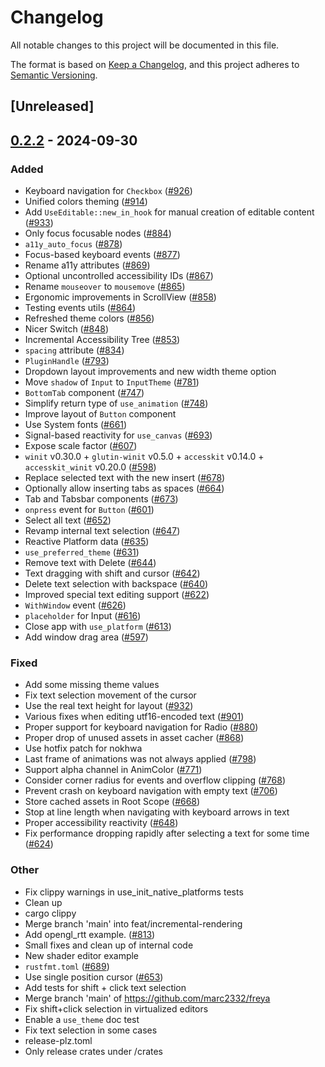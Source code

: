 # Changelog

All notable changes to this project will be documented in this file.

The format is based on [Keep a Changelog](https://keepachangelog.com/en/1.0.0/),
and this project adheres to [Semantic Versioning](https://semver.org/spec/v2.0.0.html).

## [Unreleased]

## [0.2.2](https://github.com/zuiyu1998/freya/compare/freya-hooks-v0.2.1...freya-hooks-v0.2.2) - 2024-09-30

### Added

- Keyboard navigation for `Checkbox` ([#926](https://github.com/zuiyu1998/freya/pull/926))
- Unified colors theming ([#914](https://github.com/zuiyu1998/freya/pull/914))
- Add `UseEditable::new_in_hook` for manual creation of editable content ([#933](https://github.com/zuiyu1998/freya/pull/933))
- Only focus focusable nodes ([#884](https://github.com/zuiyu1998/freya/pull/884))
- `a11y_auto_focus` ([#878](https://github.com/zuiyu1998/freya/pull/878))
- Focus-based keyboard events ([#877](https://github.com/zuiyu1998/freya/pull/877))
- Rename a11y attributes ([#869](https://github.com/zuiyu1998/freya/pull/869))
- Optional uncontrolled accessibility IDs ([#867](https://github.com/zuiyu1998/freya/pull/867))
- Rename `mouseover` to `mousemove` ([#865](https://github.com/zuiyu1998/freya/pull/865))
- Ergonomic improvements in ScrollView ([#858](https://github.com/zuiyu1998/freya/pull/858))
- Testing events utils ([#864](https://github.com/zuiyu1998/freya/pull/864))
- Refreshed theme colors ([#856](https://github.com/zuiyu1998/freya/pull/856))
- Nicer Switch ([#848](https://github.com/zuiyu1998/freya/pull/848))
- Incremental Accessibility Tree ([#853](https://github.com/zuiyu1998/freya/pull/853))
- `spacing` attribute ([#834](https://github.com/zuiyu1998/freya/pull/834))
- `PluginHandle` ([#793](https://github.com/zuiyu1998/freya/pull/793))
- Dropdown layout improvements and new width theme option
- Move `shadow` of `Input` to `InputTheme` ([#781](https://github.com/zuiyu1998/freya/pull/781))
- `BottomTab` component ([#747](https://github.com/zuiyu1998/freya/pull/747))
- Simplify return type of `use_animation` ([#748](https://github.com/zuiyu1998/freya/pull/748))
- Improve layout of `Button` component
- Use System fonts ([#661](https://github.com/zuiyu1998/freya/pull/661))
- Signal-based reactivity for `use_canvas` ([#693](https://github.com/zuiyu1998/freya/pull/693))
- Expose scale factor ([#607](https://github.com/zuiyu1998/freya/pull/607))
- `winit` v0.30.0 + `glutin-winit` v0.5.0 + `accesskit` v0.14.0 + `accesskit_winit` v0.20.0  ([#598](https://github.com/zuiyu1998/freya/pull/598))
- Replace selected text with the new insert ([#678](https://github.com/zuiyu1998/freya/pull/678))
- Optionally allow inserting tabs as spaces ([#664](https://github.com/zuiyu1998/freya/pull/664))
- Tab and Tabsbar components ([#673](https://github.com/zuiyu1998/freya/pull/673))
- `onpress` event for `Button` ([#601](https://github.com/zuiyu1998/freya/pull/601))
- Select all text ([#652](https://github.com/zuiyu1998/freya/pull/652))
- Revamp internal text selection ([#647](https://github.com/zuiyu1998/freya/pull/647))
- Reactive Platform data ([#635](https://github.com/zuiyu1998/freya/pull/635))
- `use_preferred_theme` ([#631](https://github.com/zuiyu1998/freya/pull/631))
- Remove text with Delete ([#644](https://github.com/zuiyu1998/freya/pull/644))
- Text dragging with shift and cursor ([#642](https://github.com/zuiyu1998/freya/pull/642))
- Delete text selection with backspace ([#640](https://github.com/zuiyu1998/freya/pull/640))
- Improved special text editing support ([#622](https://github.com/zuiyu1998/freya/pull/622))
- `WithWindow` event ([#626](https://github.com/zuiyu1998/freya/pull/626))
- `placeholder` for Input ([#616](https://github.com/zuiyu1998/freya/pull/616))
- Close app with `use_platform` ([#613](https://github.com/zuiyu1998/freya/pull/613))
- Add window drag area ([#597](https://github.com/zuiyu1998/freya/pull/597))

### Fixed

- Add some missing  theme values
- Fix text selection movement of the cursor
- Use the real text height for layout ([#932](https://github.com/zuiyu1998/freya/pull/932))
- Various fixes when editing utf16-encoded text ([#901](https://github.com/zuiyu1998/freya/pull/901))
- Proper support for keyboard navigation for Radio ([#880](https://github.com/zuiyu1998/freya/pull/880))
- Proper drop of unused assets in asset cacher ([#868](https://github.com/zuiyu1998/freya/pull/868))
- Use hotfix patch for nokhwa
- Last frame of animations was not always applied ([#798](https://github.com/zuiyu1998/freya/pull/798))
- Support alpha channel in AnimColor ([#771](https://github.com/zuiyu1998/freya/pull/771))
- Consider corner radius for events and overflow clipping ([#768](https://github.com/zuiyu1998/freya/pull/768))
- Prevent crash on keyboard navigation with empty text ([#706](https://github.com/zuiyu1998/freya/pull/706))
- Store cached assets in Root Scope ([#668](https://github.com/zuiyu1998/freya/pull/668))
- Stop at line length when navigating with keyboard arrows in text
- Proper accessibility reactivity ([#648](https://github.com/zuiyu1998/freya/pull/648))
- Fix performance dropping rapidly after selecting a text for some time ([#624](https://github.com/zuiyu1998/freya/pull/624))

### Other

- Fix clippy warnings in use_init_native_platforms tests
- Clean up
- cargo clippy
- Merge branch 'main' into feat/incremental-rendering
- Add opengl_rtt example. ([#813](https://github.com/zuiyu1998/freya/pull/813))
- Small fixes and clean up of internal code
- New shader editor example
- `rustfmt.toml` ([#689](https://github.com/zuiyu1998/freya/pull/689))
- Use single position cursor ([#653](https://github.com/zuiyu1998/freya/pull/653))
- Add tests for shift + click text selection
- Merge branch 'main' of https://github.com/marc2332/freya
- Fix shift+click selection in virtualized editors
- Enable a `use_theme` doc test
- Fix text selection in some cases
- release-plz.toml
- Only release crates under /crates
